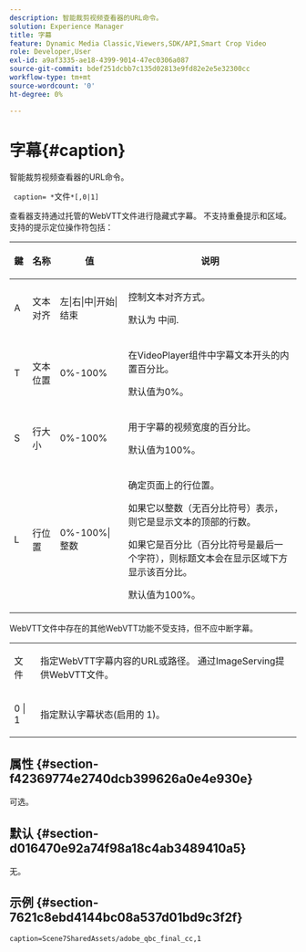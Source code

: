 ```yaml
---
description: 智能裁剪视频查看器的URL命令。
solution: Experience Manager
title: 字幕
feature: Dynamic Media Classic,Viewers,SDK/API,Smart Crop Video
role: Developer,User
exl-id: a9af3335-ae18-4399-9014-47ec0306a087
source-git-commit: bdef251dcbb7c135d02813e9fd82e2e5e32300cc
workflow-type: tm+mt
source-wordcount: '0'
ht-degree: 0%

---
```


# 字幕{#caption}

智能裁剪视频查看器的URL命令。

` caption= *`文件`*[,0|1]`

查看器支持通过托管的WebVTT文件进行隐藏式字幕。 不支持重叠提示和区域。 支持的提示定位操作符包括：

<table id="table_62D89A06EC9E4E7983D1F26A2C85A621"> 
 <thead> 
  <tr> 
   <th colname="col1" class="entry"> <p>鍵 </p> </th> 
   <th colname="col2" class="entry"> <p>名称 </p> </th> 
   <th colname="col3" class="entry"> <p>值 </p> </th> 
   <th colname="col4" class="entry"> <p>说明 </p> </th> 
  </tr>
 </thead>
 <tbody> 
  <tr> 
   <td colname="col1"> <p> A </p> </td> 
   <td colname="col2"> <p>文本对齐 </p> </td> 
   <td colname="col3"> <p><span class="codeph"> 左|右|中|开始|结束</span> </p> </td> 
   <td colname="col4"> <p> 控制文本对齐方式。 </p> <p>默认为 <span class="codeph"> 中间</span>. </p> </td> 
  </tr> 
  <tr> 
   <td colname="col1"> <p>T </p> </td> 
   <td colname="col2"> <p>文本位置 </p> </td> 
   <td colname="col3"> <p> 0%-100% </p> </td> 
   <td colname="col4"> <p> 在VideoPlayer组件中字幕文本开头的内置百分比。 </p> <p>默认值为0%。 </p> </td> 
  </tr> 
  <tr> 
   <td colname="col1"> <p>S </p> </td> 
   <td colname="col2"> <p>行大小 </p> </td> 
   <td colname="col3"> <p> 0%-100% </p> </td> 
   <td colname="col4"> <p> 用于字幕的视频宽度的百分比。 </p> <p>默认值为100%。 </p> </td> 
  </tr> 
  <tr> 
   <td colname="col1"> <p>L </p> </td> 
   <td colname="col2"> <p>行位置 </p> </td> 
   <td colname="col3"> <p> 0%-100%|整数 </p> </td> 
   <td colname="col4"> <p> 确定页面上的行位置。 </p> <p>如果它以整数（无百分比符号）表示，则它是显示文本的顶部的行数。 </p> <p>如果它是百分比（百分比符号是最后一个字符），则标题文本会在显示区域下方显示该百分比。 </p> <p>默认值为100%。 </p> </td> 
  </tr> 
 </tbody> 
</table>

WebVTT文件中存在的其他WebVTT功能不受支持，但不应中断字幕。

<table id="table_A5BB1C08DA4B425DBD0356C7D3693E75"> 
 <tbody> 
  <tr> 
   <td colname="col1"> <p><span class="codeph"><span class="varname"> 文件</span></span> </p> </td> 
   <td colname="col2"> <p> 指定WebVTT字幕内容的URL或路径。 通过ImageServing提供WebVTT文件。 </p> </td> 
  </tr> 
  <tr> 
   <td colname="col1"> <p><span class="codeph"> 0 | 1</span> </p> </td> 
   <td colname="col2"> <p> 指定默认字幕状态(启用的 <span class="codeph"> 1</span>)。 </p> </td> 
  </tr> 
 </tbody> 
</table>

## 属性 {#section-f42369774e2740dcb399626a0e4e930e}

可选。

## 默认 {#section-d016470e92a74f98a18c4ab3489410a5}

无。

## 示例 {#section-7621c8ebd4144bc08a537d01bd9c3f2f}

```
caption=Scene7SharedAssets/adobe_qbc_final_cc,1
```
